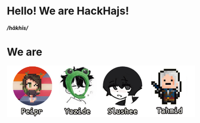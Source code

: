 # Hello! We are HackHajs!
##### /hăkhīs/

# We are
![team](https://raw.githubusercontent.com/HackHajs/.github/main/profile/team.png)
